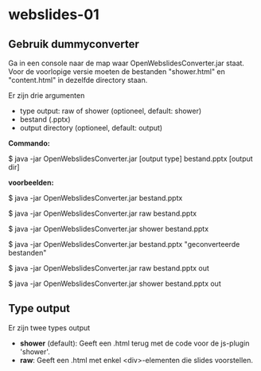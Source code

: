 # webslides-01

## Gebruik dummyconverter

Ga in een console naar de map waar OpenWebslidesConverter.jar staat.
Voor de voorlopige versie moeten de bestanden "shower.html" en "content.html" in dezelfde directory staan.

Er zijn drie argumenten
* type output: raw of shower (optioneel, default: shower)
* bestand (.pptx)
* output directory (optioneel, default: output)

**Commando:**

$ java -jar OpenWebslidesConverter.jar [output type] bestand.pptx [output dir]

**voorbeelden:**

$ java -jar OpenWebslidesConverter.jar bestand.pptx

$ java -jar OpenWebslidesConverter.jar raw bestand.pptx

$ java -jar OpenWebslidesConverter.jar shower bestand.pptx

$ java -jar OpenWebslidesConverter.jar bestand.pptx "geconverteerde bestanden"

$ java -jar OpenWebslidesConverter.jar raw bestand.pptx out

$ java -jar OpenWebslidesConverter.jar shower bestand.pptx out

## Type output
Er zijn twee types output
* **shower** (default): Geeft een .html terug met de code voor de js-plugin 'shower'.
* **raw**: Geeft een .html met enkel &lt;div&gt;-elementen die slides voorstellen.

